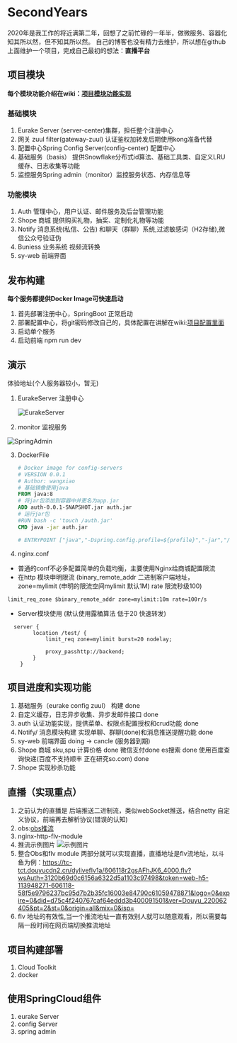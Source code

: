 # SecondYears

2020年是我工作的将近满第二年，回想了之前忙碌的一年半，做微服务、容器化 知其所以然，但不知其所以然。
自己的博客也没有精力去维护，所以想在github上面维护一个项目，完成自己最初的想法：**直播平台** </br>
## 项目模块
**每个模块功能介绍在wiki：[项目模块功能实现](https://github.com/wangxiao1002/SecondYears/wiki/%E9%A1%B9%E7%9B%AE%E6%A8%A1%E5%9D%97%E5%85%B7%E4%BD%93%E5%8A%9F%E8%83%BD%E4%BB%8B%E7%BB%8D)**
### 基础模块
1. Eurake Server (server-center)集群，担任整个注册中心 
2. 网关 zuul filter(gateway-zuul) 认证鉴权加转发后期使用kong准备代替
3. 配置中心Spring Config Server(config-center) 配置中心
4. 基础服务（basis） 提供Snowflake分布式id算法、基础工具类、自定义LRU缓存、日志收集等功能
5. 监控服务Spring admin（monitor）监控服务状态、内存信息等
### 功能模块
1. Auth 管理中心，用户认证、邮件服务及后台管理功能
2. Shope 商城 提供购买礼物，抽奖、定制化礼物等功能
3. Notify 消息系统(私信、公告) 和聊天（群聊）系统,过滤敏感词（H2存储),微信公众号验证伪
4.  Buniess 业务系统 视频流转换
5. sy-web 前端界面
## 发布构建
**每个服务都提供Docker Image可快速启动**
1. 首先部署注册中心，SpringBoot 正常启动
2. 部署配置中心，将git密码修改自己的，具体配置在讲解在wiki:[项目配置里面](https://github.com/wangxiao1002/SecondYears/wiki/%E9%A1%B9%E7%9B%AE%E9%9C%80%E8%A6%81%E9%85%8D%E7%BD%AE%E5%8F%82%E6%95%B0)
3. 启动单个服务
4. 启动前端 npm run dev
## 演示
体验地址(个人服务器较小，暂无)

1. EurakeServer 注册中心

   ![EurakeServer](https://note.youdao.com/yws/api/personal/file/E97E19BE2E0E427CB08A44A0D3148BB3?method=download&shareKey=4cac55722846dc33bb9e591f1c25a50c)

2.  monitor 监视服务

   ![SpringAdmin](https://note.youdao.com/yws/api/personal/file/89CD7CB2E1CE4AA08385A229AFE9513D?method=download&shareKey=96580ab6bc52791f2a6ca54b9d0ad496)

3. DockerFile

   ```dockerfile
   # Docker image for config-servers
   # VERSION 0.0.1
   # Author: wangxiao
   # 基础镜像使用java
   FROM java:8
   # 将jar包添加到容器中并更名为app.jar
   ADD auth-0.0.1-SNAPSHOT.jar auth.jar 
   # 运行jar包
   #RUN bash -c 'touch /auth.jar'
   CMD java -jar auth.jar 
   
   # ENTRYPOINT ["java","-Dspring.config.profile=${profile}","-jar","/eurake-server.jar"]
   ```
4. nginx.conf 
 * 普通的conf不必多配置简单的负载均衡，主要使用Nginx给商城配置限流
 * 在http 模块申明限流 (binary_remote_addr 二进制客户端地址，zone=mylimit (申明的限流空间mylimit 默认1M) rate 限流秒级100)
 ```
 limit_req_zone $binary_remote_addr zone=mylimit:10m rate=100r/s
 ```
 * Server模块使用 (默认使用露桶算法 低于20 快速转发)
 ```
   server {
         location /test/ {
             limit_req zone=mylimit burst=20 nodelay;
    
             proxy_passhttp://backend;
         }
     }
 ```

## 项目进度和实现功能
1. 基础服务（eurake config zuul） 构建 done
3. 自定义缓存，日志异步收集、异步发邮件接口 done
2. auth 认证功能实现，提供菜单、权限点配置授权和crud功能 done
3. Notify/ 消息模块构建 实现单聊、群聊(done)和消息推送提醒功能 done
4. sy-web 前端界面 doing -> cancle (服务器到期)
5. Shope 商城 sku,spu 计算价格 done 微信支付done es搜索 done 使用百度查询快递(百度不支持顺丰 正在研究so.com) done
7. Shope 实现秒杀功能 
## 直播（实现重点）
1. 之前认为的直播是 后端推送二进制流，类似webSocket推送，结合netty 自定义协议，前端再去解析协议(错误的认知)
2. obs:[obs推流](https://github.com/obsproject/obs-studio) 
3. nginx-http-flv-module[](https://github.com/winshining/nginx-http-flv-module)
4. 推流示例图片 ![示例图片](https://github.com/winshining/nginx-http-flv-module/blob/master/samples/flv.js.png)
5. 整合Obs和flv module 两部分就可以实现直播，直播地址是flv流地址，以斗鱼为例：https://tc-tct.douyucdn2.cn/dyliveflv1a/606118r2gsAFhJK6_4000.flv?wsAuth=3120b69d0c6156a6322d5a1103c97498&token=web-h5-113948271-606118-58f5e9796237bc95d7b2b35fc16003e84790c61059478871&logo=0&expire=0&did=d75c4f240767caf64eddd3b400091501&ver=Douyu_220062405&pt=2&st=0&origin=all&mix=0&isp=
6. flv 地址的有效性,当一个推流地址一直有效别人就可以随意观看，所以需要每隔一段时间在网页端切换推流地址
## 项目构建部署
1. Cloud Toolkit
2. docker
## 使用SpringCloud组件
1. eurake Server 
2. config Server
3. spring admin
